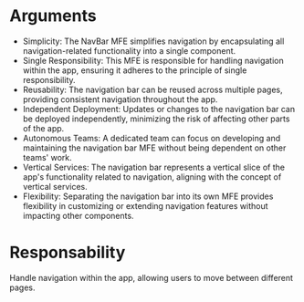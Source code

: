 
# Arguments
- Simplicity: The NavBar MFE simplifies navigation by encapsulating all navigation-related functionality into a single component.
- Single Responsibility: This MFE is responsible for handling navigation within the app, ensuring it adheres to the principle of single responsibility.
- Reusability: The navigation bar can be reused across multiple pages, providing consistent navigation throughout the app.
- Independent Deployment: Updates or changes to the navigation bar can be deployed independently, minimizing the risk of affecting other parts of the app.
- Autonomous Teams: A dedicated team can focus on developing and maintaining the navigation bar MFE without being dependent on other teams' work.
- Vertical Services: The navigation bar represents a vertical slice of the app's functionality related to navigation, aligning with the concept of vertical services.
- Flexibility: Separating the navigation bar into its own MFE provides flexibility in customizing or extending navigation features without impacting other components.

# Responsability
Handle navigation within the app, allowing users to move between different pages.
